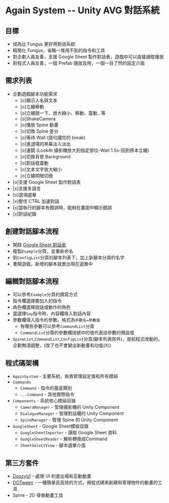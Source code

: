 # Again System -- Unity AVG 對話系統

## 目標

- 成為比 Fungus 更好用對話系統
- 精簡化 Fungus，省略一堆用不到的指令和工具
- 對企劃人員友善，支援 Google Sheet 製作對話表，遊戲中可以直接讀取播放
- 對程式人員友善，一個 Prefab 隨放及用，一個一目了然的設定介面

## 需求列表

- 企劃遊戲腳本功能需求
  - [o]顯示人名與文本
  - [o]立繪移動
  - [o]立繪跳一下、放大縮小、移動、震動...等
  - [o]ShakeCamera
  - [o]播放 Spine 動畫
  - [o]切換 Spine 差分
  - [o]等待 Wait (語句講完的 break)
  - [o]進退場的黑幕淡入淡出
  - [o]運鏡 (LookAt 攝影機放大到指定部位-Wait 1.5s-回到原本立繪)
  - [o]切換背景 Background
  - [o]對話框震動
  - [o]文本文字放大縮小
  - [o]立繪明暗切換
- [o]支援 Google Sheet 製作對話表
- [x]支援多語言
- [o]選項選單
- [x]壓住 CTRL 加速對話
- [x]當執行的腳本有錯誤時，能夠在畫面中顯示錯誤
- [x]對話紀錄

## 創建對話腳本流程
- 開啟 [Google Sheet 對話表](https://docs.google.com/spreadsheets/d/1dNdvKzT7IZryEIou0suLthyALAKxjj1Tf9NcbFznWzs/edit#gid=1096039352)
- 複製`Example`分頁，並重新命名
- 到`ConfigList`分頁的腳本列表下，加上新腳本分頁的名字
- 重開遊戲，新增的腳本就會出現在選單中

## 編輯對話腳本流程
- 可以參考`Example`分頁的撰寫方式
- 指令欄選擇要加入的指令
- 角色欄選擇說話或動作的角色
- 當選擇`Say`指令時，內容欄填入對話內容
- 參數欄填入指令的參數，格式為`參數名=參數值`
  - 有哪些參數可以參考`CommandList`分頁
  - `CommandList`分頁的參數欄括號中的值代表該參數的預設值
- `SpineList`,`CommandList`,`ConfigList`分頁(腳本列表除外)，是給程式改動的，企劃無須調整，(改了也不會變出新動畫和功能(X))

## 程式碼架構
- `AgainSystem` - 主要系統，負責管理設定值和所有模組
- `Commands` 
    - `Command` - 指令的基底類別
    - `...Command` - 其他實際指令
- `Components` - 系統核心模組目錄
    - `CameraManager` - 管理攝影機的 Unity Component
    - `DialogueManager` - 管理對話欄的 Unity Component
    - `SpineManager` - 管理 Spine 的 Unity Component
- `GoogleSheet` - Google Sheet模組目錄
    - `GoogleSheetImporter` - 讀取 Google Sheet 資料
    - `GoogleSheetReader` - 解析轉換成Command
    - `SheetSelectView` - 腳本選單介面
   

## 第三方套件
- [DoozyUI](https://assetstore.unity.com/packages/tools/visual-scripting/doozy-ui-manager-249738) - 處理 UI 的進出場和互動動畫
- [DOTween](https://dotween.demigiant.com/) - 一種簡單且高效的方式，用程式碼來創建和管理物件的動畫的工具
- Spine - 2D 骨骼動畫工具